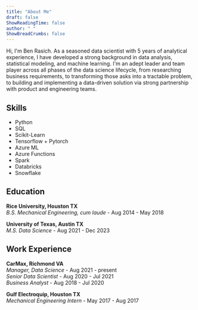 ```yaml
---
title: "About Me"
draft: false
ShowReadingTime: false
author: " "
ShowBreadCrumbs: false
---
```


Hi, I'm Ben Rasich. As a seasoned data scientist with 5 years of analytical experience, I have developed a strong background in data analysis, statistical modeling, and machine learning. I'm an adept leader and team player across all phases of the data science lifecycle, from researching business requirements, to transforming those asks into a tractable problem, to building and implementing a data-driven solution via strong partnership with product and engineering teams.

## Skills
- Python
- SQL
- Scikit-Learn
- Tensorflow + Pytorch
- Azure ML
- Azure Functions
- Spark
- Databricks
- Snowflake

## Education
**Rice University, Houston TX**  
*B.S. Mechanical Engineering, cum laude* - Aug 2014 - May 2018  

**University of Texas, Austin TX**  
*M.S. Data Science* - Aug 2021 - Dec 2023

## Work Experience

**CarMax, Richmond VA**  
*Manager, Data Science* - Aug 2021 - present  
*Senior Data Scientist* - Aug 2020 - Jul 2021  
*Business Analyst* - Aug 2018 - Jul 2020  

**Gulf Electroquip, Houston TX**  
*Mechanical Engineering Intern* - May 2017 - Aug 2017  
